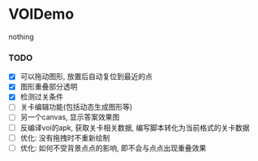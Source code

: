 # VOIDemo
nothing

### TODO

- [x] 可以拖动图形, 放置后自动复位到最近的点
- [x] 图形重叠部分透明
- [x] 检测过关条件
- [ ] 关卡编辑功能(包括动态生成图形等)
- [ ] 另一个canvas, 显示答案效果图
- [ ] 反编译voi的apk, 获取关卡相关数据, 编写脚本转化为当前格式的关卡数据
- [ ] 优化: 没有拖拽时不重新绘制
- [ ] 优化: 如何不受背景点点的影响, 即不会与点点出现重叠效果 